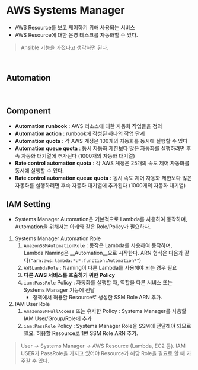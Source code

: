 # AWS Systems Manager
* AWS Resource를 보고 제어하기 위해 사용되는 서비스
* AWS Resource에 대한 운영 테스크를 자동화할 수 있다.
> Ansible 기능을 가졌다고 생각하면 된다.
</br>





## Automation

</br>

## Component
* __Automation runbook__ : AWS 리소스에 대한 자동화 작업들을 정의
* __Automation action__ : runbook에 작성된 하나의 작업 단계
* __Automation quota__ : 각 AWS 계정은 100개의 자동화를 동시에 실행할 수 있다
* __Automation queue quota__ : 동시 자동화 제한보다 많은 자동화를 실행하려면 후속 자동화 대기열에 추가된다 (1000개의 자동화 대기열)
* __Rate control automation quota__ : 각 AWS 계정은 25개의 속도 제어 자동화를 동시에 실행할 수 있다.
* __Rate control automation queue quota__ : 동시 속도 제어 자동화 제한보다 많은 자동화를 실행하려면 후속 자동화 대기열에 추가된다 (1000개의 자동화 대기열)


## IAM Setting
* Systems Manager Automation은 기본적으로 Lambda를 사용하여 동작하며, Automation을 위해서는 아래와 같은 Role/Policy가 필요하다.
1. Systems Manager Automation Role  
    1) ```AmazonSSMAutomationRole``` : 동작은 Lambda를 사용하여 동작하며, Lambda Naming은 __Automation__으로 시작한다. ARN 형식은 다음과 같다(```"arn:aws:lambda:*:*:function:Automation*"```)
    2) ```AWSLambdaRole``` : Naming이 다른 Lambda를 사용해야 되는 경우 필요
    3) __다른 AWS 서비스를 호출하기 위한 Policy__
    4) ```iam:PassRole``` Policy : 자동화를 실행할 때, 역할을 다른 서비스 또는 Systems Manager 기능에 전달
       * 정책에서 허용할 Resource로 생성한 SSM Role ARN 추가.
2. IAM User Role
    1) ```AmazonSSMFullAccess``` 또는 유사한 Policy : Systems Manager를 사용할 IAM User/Group/Role에 추가
    2) ```iam:PassRole``` Policy : Systems Manager Role을 SSM에 전달해야 되므로 필요. 허용할 Resource로 1번 SSM Role ARN 추가. 
> User -> Systems Manager -> AWS Resource (Lambda, EC2 등). IAM USER가 PassRole을 가지고 있어야 Resource가 해당 Role을 필요로 할 때 가주갈 수 있다. 







